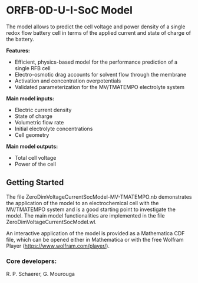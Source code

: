 # ORFB-0D-U-I-SoC Model
The model allows to predict the cell voltage and power density of a single redox flow battery cell in terms of the applied current and state of charge of the battery.

**Features:**
* Efficient, physics-based model for the performance prediction of a single RFB cell
* Electro-osmotic drag accounts for solvent flow through the membrane
* Activation and concentration overpotentials
* Validated parameterization for the MV/TMATEMPO electrolyte system

**Main model inputs:**
* Electric current density
* State of charge
* Volumetric flow rate
* Initial electrolyte concentrations
* Cell geometry

**Main model outputs:**
* Total cell voltage
* Power of the cell


## Getting Started
The file ZeroDimVoltageCurrentSocModel-MV-TMATEMPO.nb demonstrates the application of the model to an electrochemical cell with the MV/TMATEMPO system and is a good starting point to investigate the model. The main model functionalities are implemented in the file ZeroDimVoltageCurrentSocModel.wl.

An interactive application of the model is provided as a Mathematica CDF file, which can be opened either in Mathematica or with the free Wolfram Player (https://www.wolfram.com/player/).

### Core developers:
R. P. Schaerer, G. Mourouga
